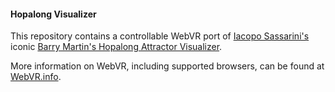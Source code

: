 #### Hopalong Visualizer

This repository contains a controllable WebVR port of [Iacopo Sassarini's](https://plus.google.com/113975837825449148012?rel=author) iconic [Barry Martin's Hopalong Attractor Visualizer](http://iacopoapps.appspot.com/hopalongwebgl/).

More information on WebVR, including supported browsers, can be found at [WebVR.info](http://webvr.info).
